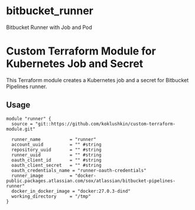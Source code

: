 # bitbucket_runner
Bitbucket Runner with Job and Pod
# Custom Terraform Module for Kubernetes Job and Secret

This Terraform module creates a Kubernetes job and a secret for Bitbucket Pipelines runner.

## Usage

```hcl
module "runner" {
  source = "git::https://github.com/koklushkin/custom-terraform-module.git"

  runner_name           = "runner"
  account_uuid          = "" #string
  repository_uuid       = "" #string
  runner_uuid           = "" #string
  oauth_client_id       = "" #string
  oauth_client_secret   = "" #string
  oauth_credentials_name = "runner-oauth-credentials"
  runner_image          = "docker-public.packages.atlassian.com/sox/atlassian/bitbucket-pipelines-runner"
  docker_in_docker_image = "docker:27.0.3-dind"
  working_directory     = "/tmp"
}
